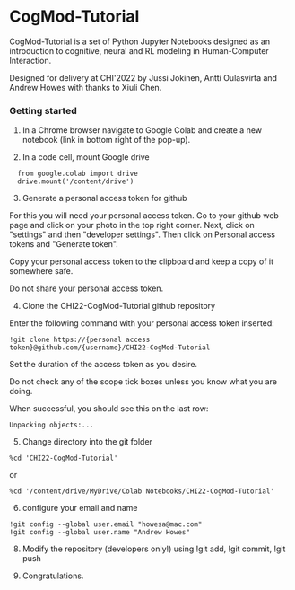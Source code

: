 # CogMod-Tutorial

CogMod-Tutorial is a set of Python Jupyter Notebooks designed as an introduction to cognitive, neural and RL modeling in Human-Computer Interaction. 

Designed for delivery at CHI'2022 by Jussi Jokinen, Antti Oulasvirta and Andrew Howes with thanks to Xiuli Chen.

### Getting started

1. In a Chrome browser navigate to Google Colab and create a new notebook (link in bottom right of the pop-up).

2. In a code cell, mount Google drive

```
  from google.colab import drive
  drive.mount('/content/drive')
```

3. Generate a personal access token for github

For this you will need your personal access token. Go to your github web page and click on your photo in the top right corner. Next, click on "settings" and then "developer settings". Then click on  Personal access tokens and "Generate token".

Copy your personal access token to the clipboard and keep a copy of it somewhere safe.

Do not share your personal access token.

4. Clone the CHI22-CogMod-Tutorial github repository

Enter the following command with your personal access token inserted:

```
!git clone https://{personal access token}@github.com/{username}/CHI22-CogMod-Tutorial
```

Set the duration of the access token as you desire.

Do not check any of the scope tick boxes unless you know what you are doing.

When successful, you should see this on the last row:

```
Unpacking objects:...
```

5. Change directory into the git folder

```
%cd 'CHI22-CogMod-Tutorial'
```
or

```
%cd '/content/drive/MyDrive/Colab Notebooks/CHI22-CogMod-Tutorial'
```

6. configure your email and name

```
!git config --global user.email "howesa@mac.com"
!git config --global user.name "Andrew Howes"
```

8. Modify the repository (developers only!) using !git add, !git commit, !git push

9. Congratulations.
